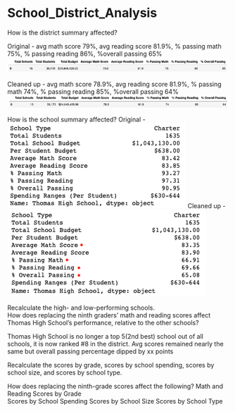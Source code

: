 # School_District_Analysis

How is the district summary affected?


Original - avg math score 79%, avg reading score 81.9%, % passing math 75%, % passing reading 86%, %overall passing 65%
![OG_DistrictSummary](https://github.com/vrod237/School_District_Analysis/blob/master/OriginalDistrictSummary.png)

Cleaned up - avg math score 78.9%, avg reading score 81.9%, % passing math 74%, % passing reading 85%, %overall passing 64%
![Revised_District_Summary](https://github.com/vrod237/School_District_Analysis/blob/master/RevisedDistrictSummary.png)

How is the school summary affected?
Original - 
![OG_School_Summary](https://github.com/vrod237/School_District_Analysis/blob/master/OriginalSchoolSummary.png)
Cleaned up -
![Revised_School_Summary](https://github.com/vrod237/School_District_Analysis/blob/master/RevisedSchoolSummary.png)

Recalculate the high- and low-performing schools.   
How does replacing the ninth graders’ math and reading scores affect Thomas High School’s performance, relative to the other schools?

Thomas High School is no longer a top 5(2nd best) school out of all schools, it is now ranked #8 in the district.
Avg scores remained nearly the same but overall passing percentage dipped by xx points

Recalculate the scores by grade, scores by school spending, scores by school size, and scores by school type.


How does replacing the ninth-grade scores affect the following?
    Math and Reading Scores by Grade    
    Scores by School Spending
    Scores by School Size
    Scores by School Type

